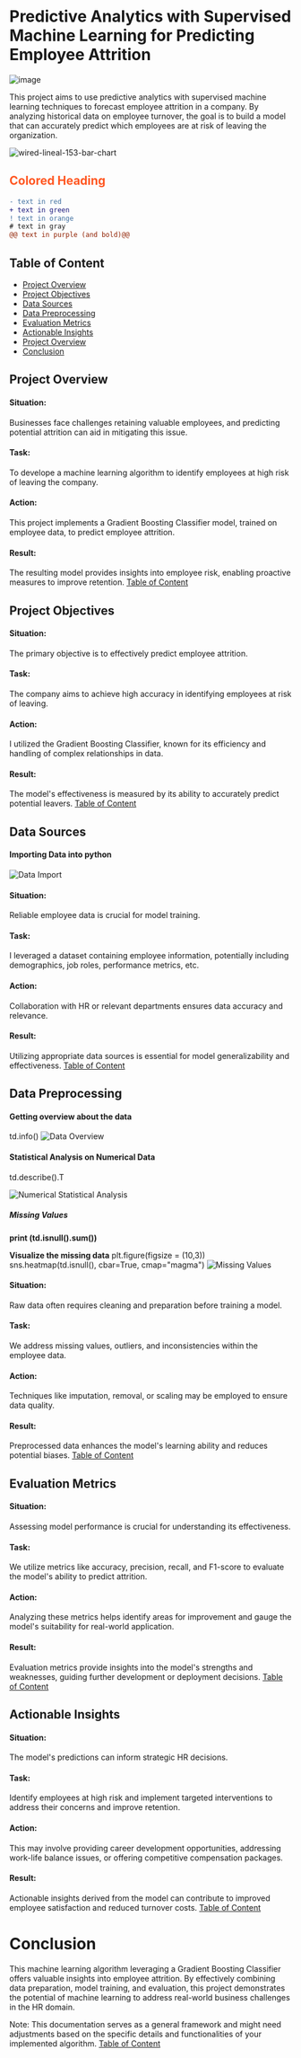 # Predictive Analytics with Supervised Machine Learning for Predicting Employee Attrition

![image](https://github.com/Nativenerd1004/Predictive-Analytics-with-Supervised-Machine-Learning-for-Predicting-Employee-Attrition/assets/149740069/23871480-e126-40bf-baff-12b578ee98a4)


This project aims to use predictive analytics with supervised machine learning techniques to forecast employee attrition in a company. By analyzing historical data on employee turnover, the goal is to build a model that can accurately predict which employees are at risk of leaving the organization. 

![wired-lineal-153-bar-chart](https://github.com/Nativenerd1004/Ecommerce-Sales-Analysis-Dashbaord/assets/149740069/e3c4b09a-97f0-48ee-aae4-9f8bafd9f848)

<h2 style="color: #ff5722; background-color: ##ad4444;">Colored Heading</h2>

```diff
- text in red
+ text in green
! text in orange
# text in gray
@@ text in purple (and bold)@@
```


## Table of Content 
- [Project Overview](#project-overview)
- [Project Objectives](#project-objectives)
- [Data Sources](#data-sources)
- [Data Preprocessing](#data-preprocessing)
- [Evaluation Metrics](#evaluation-metrics)
- [Actionable Insights](#project-overview)
- [Project Overview](#project-overview)
- [Conclusion](#conclusion)


## Project Overview
#### Situation:
Businesses face challenges retaining valuable employees, and predicting potential attrition can aid in mitigating this issue.
#### Task: 
To develope a machine learning algorithm to identify employees at high risk of leaving the company.
#### Action: 
This project implements a Gradient Boosting Classifier model, trained on employee data, to predict employee attrition.
#### Result: 
The resulting model provides insights into employee risk, enabling proactive measures to improve retention.
[Table of Content](#table-of-content)



## Project Objectives
#### Situation: 
The primary objective is to effectively predict employee attrition.
#### Task: 
The company aims to achieve high accuracy in identifying employees at risk of leaving.
#### Action:
I utilized the Gradient Boosting Classifier, known for its efficiency and handling of complex relationships in data.
#### Result: 
The model's effectiveness is measured by its ability to accurately predict potential leavers.
[Table of Content](#table-of-content)


## Data Sources
#### Importing Data into python
![Data Import](https://github.com/Nativenerd1004/Predictive-Analytics-with-Supervised-Machine-Learning-for-Predicting-Employee-Attrition/assets/149740069/00bed890-e722-4339-9c6c-258fb9f14e7a)


#### Situation: 
Reliable employee data is crucial for model training.
#### Task: 
I leveraged a dataset containing employee information, potentially including demographics, job roles, performance metrics, etc.
#### Action: 
Collaboration with HR or relevant departments ensures data accuracy and relevance.
#### Result: 
Utilizing appropriate data sources is essential for model generalizability and effectiveness.
[Table of Content](#table-of-content)



## Data Preprocessing

#### Getting overview about the data 
td.info()
![Data Overview](https://github.com/Nativenerd1004/Predictive-Analytics-with-Supervised-Machine-Learning-for-Predicting-Employee-Attrition/assets/149740069/1b25632d-0703-41d6-8cc1-a7bd33017021)

#### Statistical Analysis on Numerical Data
td.describe().T

![Numerical Statistical Analysis](https://github.com/Nativenerd1004/Predictive-Analytics-with-Supervised-Machine-Learning-for-Predicting-Employee-Attrition/assets/149740069/5901ff43-c4bd-4953-9075-754ecaac6de8)

##### Missing Values

**print (td.isnull().sum())**

**Visualize the missing data**
plt.figure(figsize = (10,3))
sns.heatmap(td.isnull(), cbar=True, cmap="magma")
![Missing Values](https://github.com/Nativenerd1004/Predictive-Analytics-with-Supervised-Machine-Learning-for-Predicting-Employee-Attrition/assets/149740069/e5e0e01d-82e5-40d8-ba9a-540175b50bb5)




#### Situation: 
Raw data often requires cleaning and preparation before training a model.
#### Task: 
We address missing values, outliers, and inconsistencies within the employee data.
#### Action: 
Techniques like imputation, removal, or scaling may be employed to ensure data quality.
#### Result: 
Preprocessed data enhances the model's learning ability and reduces potential biases.
[Table of Content](#table-of-content)


## Evaluation Metrics
#### Situation:
Assessing model performance is crucial for understanding its effectiveness.
#### Task: 
We utilize metrics like accuracy, precision, recall, and F1-score to evaluate the model's ability to predict attrition.
#### Action: 
Analyzing these metrics helps identify areas for improvement and gauge the model's suitability for real-world application.
#### Result: 
Evaluation metrics provide insights into the model's strengths and weaknesses, guiding further development or deployment decisions.
[Table of Content](#table-of-content)

## Actionable Insights
#### Situation: 
The model's predictions can inform strategic HR decisions.
#### Task: 
Identify employees at high risk and implement targeted interventions to address their concerns and improve retention.
#### Action: 
This may involve providing career development opportunities, addressing work-life balance issues, or offering competitive compensation packages.
#### Result: 
Actionable insights derived from the model can contribute to improved employee satisfaction and reduced turnover costs.
[Table of Content](#table-of-content)

# Conclusion
This machine learning algorithm leveraging a Gradient Boosting Classifier offers valuable insights into employee attrition. By effectively combining data preparation, model training, and evaluation, this project demonstrates the potential of machine learning to address real-world business challenges in the HR domain.

Note: This documentation serves as a general framework and might need adjustments based on the specific details and functionalities of your implemented algorithm.
[Table of Content](#table-of-content)









